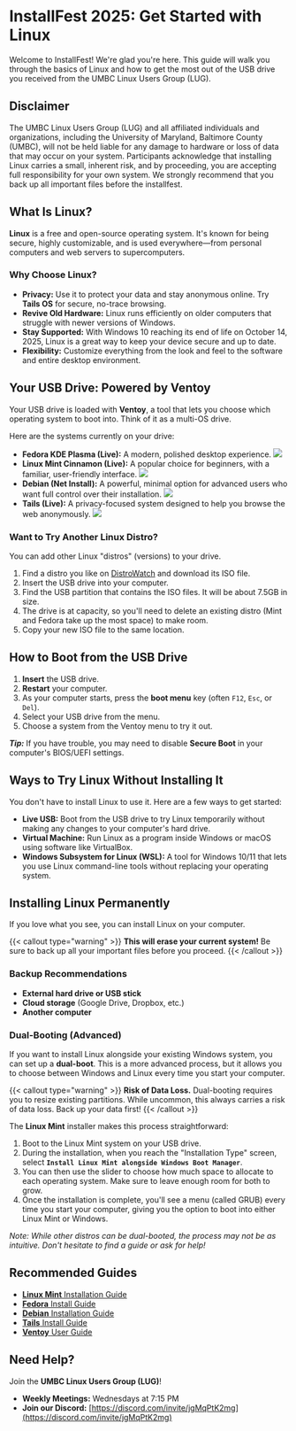 # InstallFest 2025: Get Started with Linux

Welcome to InstallFest! We're glad you're here. This guide will walk you through the basics of Linux and how to get the most out of the USB drive you received from the UMBC Linux Users Group (LUG).

## Disclaimer

The UMBC Linux Users Group (LUG) and all affiliated individuals and organizations, including the University of Maryland, Baltimore County (UMBC), will not be held liable for any damage to hardware or loss of data that may occur on your system. Participants acknowledge that installing Linux carries a small, inherent risk, and by proceeding, you are accepting full responsibility for your own system. We strongly recommend that you back up all important files before the installfest.

## What Is Linux?

**Linux** is a free and open-source operating system. It's known for being secure, highly customizable, and is used everywhere—from personal computers and web servers to supercomputers.

### Why Choose Linux?

* **Privacy:** Use it to protect your data and stay anonymous online. Try **Tails OS** for secure, no-trace browsing.
* **Revive Old Hardware:** Linux runs efficiently on older computers that struggle with newer versions of Windows.
* **Stay Supported:** With Windows 10 reaching its end of life on October 14, 2025, Linux is a great way to keep your device secure and up to date.
* **Flexibility:** Customize everything from the look and feel to the software and entire desktop environment.


## Your USB Drive: Powered by Ventoy

Your USB drive is loaded with **Ventoy**, a tool that lets you choose which operating system to boot into. Think of it as a multi-OS drive.

Here are the systems currently on your drive:

* **Fedora KDE Plasma (Live):** A modern, polished desktop experience.
    ![](https://www.fedoraproject.org/_nuxt/background_plasma.XBHSz62f.png)
* **Linux Mint Cinnamon (Live):** A popular choice for beginners, with a familiar, user-friendly interface.
    ![](https://linuxmint.com/web/img/screenshots/c1.jpg)
* **Debian (Net Install):** A powerful, minimal option for advanced users who want full control over their installation.
    ![](https://screenshots.debian.net/screenshot/gnome/25135)
* **Tails (Live):** A privacy-focused system designed to help you browse the web anonymously.
    ![](https://upload.wikimedia.org/wikipedia/commons/9/9a/Tails_screenshot_6.x.png)

### Want to Try Another Linux Distro?

You can add other Linux "distros" (versions) to your drive.

1.  Find a distro you like on [DistroWatch](https://distrowatch.com/dwres.php?resource=popularity) and download its ISO file.
2.  Insert the USB drive into your computer.
3.  Find the USB partition that contains the ISO files. It will be about 7.5GB in size.
4.  The drive is at capacity, so you'll need to delete an existing distro (Mint and Fedora take up the most space) to make room.
5.  Copy your new ISO file to the same location.

## How to Boot from the USB Drive

1.  **Insert** the USB drive.
2.  **Restart** your computer.
3.  As your computer starts, press the **boot menu** key (often `F12`, `Esc`, or `Del`).
4.  Select your USB drive from the menu.
5.  Choose a system from the Ventoy menu to try it out.

***Tip:*** If you have trouble, you may need to disable **Secure Boot** in your computer's BIOS/UEFI settings.


## Ways to Try Linux Without Installing It

You don't have to install Linux to use it. Here are a few ways to get started:

* **Live USB:** Boot from the USB drive to try Linux temporarily without making any changes to your computer's hard drive.
* **Virtual Machine:** Run Linux as a program inside Windows or macOS using software like VirtualBox.
* **Windows Subsystem for Linux (WSL):** A tool for Windows 10/11 that lets you use Linux command-line tools without replacing your operating system.


## Installing Linux Permanently

If you love what you see, you can install Linux on your computer.

{{< callout type="warning" >}}
  **This will erase your current system!**
  Be sure to back up all your important files before you proceed.
{{< /callout >}}

### Backup Recommendations

* **External hard drive or USB stick**
* **Cloud storage** (Google Drive, Dropbox, etc.)
* **Another computer**

### Dual-Booting (Advanced)

If you want to install Linux alongside your existing Windows system, you can set up a **dual-boot**. This is a more advanced process, but it allows you to choose between Windows and Linux every time you start your computer.

{{< callout type="warning" >}}
  **Risk of Data Loss.**
  Dual-booting requires you to resize existing partitions. While uncommon, this always carries a risk of data loss. Back up your data first!
{{< /callout >}}

The **Linux Mint** installer makes this process straightforward:

1.  Boot to the Linux Mint system on your USB drive.
2.  During the installation, when you reach the "Installation Type" screen, select **`Install Linux Mint alongside Windows Boot Manager`**.
3.  You can then use the slider to choose how much space to allocate to each operating system. Make sure to leave enough room for both to grow.
4.  Once the installation is complete, you'll see a menu (called GRUB) every time you start your computer, giving you the option to boot into either Linux Mint or Windows.

*Note: While other distros can be dual-booted, the process may not be as intuitive. Don't hesitate to find a guide or ask for help!*


## Recommended Guides

* [**Linux Mint** Installation Guide](https://linuxmint-installation-guide.readthedocs.io/)
* [**Fedora** Install Guide](https://docs.fedoraproject.org/en-US/quick-docs/creating-and-using-a-live-installation-image/)
* [**Debian** Installation Guide](https://www.debian.org/releases/stable/amd64/)
* [**Tails** Install Guide](https://tails.net/install/linux/index.en.html)
* [**Ventoy** User Guide](https://www.ventoy.net/en/doc_start.html)


## Need Help?

Join the **UMBC Linux Users Group (LUG)**!

* **Weekly Meetings:** Wednesdays at 7:15 PM
* **Join our Discord:** [https://discord.com/invite/jgMqPtK2mg](https://discord.com/invite/jgMqPtK2mg)

